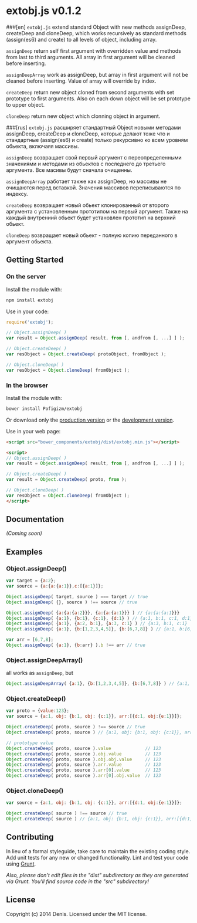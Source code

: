 # extobj.js v0.1.2
###[en]
`extobj.js` extend standard Object with new methods assignDeep, createDeep and cloneDeep, which works recursively as standard methods (assign(es6) and create) to all levels of object, including array.

`assignDeep` return self first argument with overridden value and methods from last to third arguments. All array in first argument will be cleaned before inserting.

`assignDeepArray` work as assignDeep, but array in first argument will not be cleaned before inserting. Value of array will override by index.

`createDeep` return new object cloned from second arguments with set prototype to first arguments. Also on each down object will be set prototype to upper object.

`cloneDeep` return new object which clonning object in argument.

###[rus]
`extobj.js` расширяет стандартный Object новыми методами assignDeep, createDeep и cloneDeep, которые делают тоже что и стандартные (assign(es6) и create) только рекурсивно ко всем уровням обьекта, включаяя массивы.

`assignDeep` возвращает свой первый аргумент с переопределенными значениями и методами из обьектов с последнего до третьего аргумента. Все масивы будут сначала очищенны.

`assignDeepArray` работает также как assignDeep, но массивы не очищаются перед вставкой. Значения массивов переписываются по индексу.

`createDeep` возвращает новый обьект клонированный от второго аргумента с установленным прототипом на первый аргумент. Также на каждый внутрениий обьект будет установлен прототип на верхний обьект.

`cloneDeep` возвращает новый обьект - полную копию переданного в аргумент обьекта.

## Getting Started
### On the server
Install the module with:
```bash
npm install extobj
```

Use in your code:
```javascript
require('extobj');

// Object.assignDeep( )
var result = Object.assignDeep( result, from [, andfrom [, ...] ] );

// Object.createDeep( )
var resObject = Object.createDeep( protoObject, fromObject );

// Object.cloneDeep( )
var resObject = Object.cloneDeep( fromObject );
```

### In the browser
Install the module with:
```bash
bower install Pofigizm/extobj
```
Or download only the [production version][min] or the [development version][max].

[min]: https://raw.githubusercontent.com/Pofigizm/extobj/master/dist/extobj.min.js
[max]: https://raw.githubusercontent.com/Pofigizm/extobj/master/dist/extobj.js

Use in your web page:
```html
<script src="bower_components/extobj/dist/extobj.min.js"></script>

<script>
// Object.assignDeep( )
var result = Object.assignDeep( result, from [, andfrom [, ...] ] );

// Object.createDeep( )
var result = Object.createDeep( proto, from );

// Object.cloneDeep( )
var resObject = Object.cloneDeep( fromObject );
</script>
```

## Documentation
_(Coming soon)_

## Examples

### Object.assignDeep()
```javascript
var target = {a:2};
var source = {a:{a:{a:1}},c:[{a:1}]};

Object.assignDeep( target, source ) === target // true
Object.assignDeep( {}, source ) !== source // true

Object.assignDeep( {a:{a:{a:2}}}, {a:{a:{a:1}}} ) // {a:{a:{a:1}}}
Object.assignDeep( {a:1}, {b:1}, {c:1}, {d:1} ) // {a:1, b:1, c:1, d:1}
Object.assignDeep( {a:1}, {a:2, b:1}, {a:3, c:1} ) // {a:3, b:1, c:1}
Object.assignDeep( {a:1}, {b:[1,2,3,4,5]}, {b:[6,7,8]} ) // {a:1, b:[6,7,8]}

var arr = [6,7,8];
Object.assignDeep( {a:1}, {b:arr} ).b !== arr // true
```

### Object.assignDeepArray()
all works as `assignDeep`, but
```javascript
Object.assignDeepArray( {a:1}, {b:[1,2,3,4,5]}, {b:[6,7,8]} ) // {a:1, b:[6,7,8,4,5]}
```
### Object.createDeep()
```javascript
var proto = {value:123};
var source = {a:1, obj: {b:1, obj: {c:1}}, arr:[{d:1, obj:{e:1}}]};

Object.createDeep( proto, source ) !== source // true
Object.createDeep( proto, source ) // {a:1, obj: {b:1, obj: {c:1}}, arr:[{d:1, obj:{e:1}}]}

// prototype value
Object.createDeep( proto, source ).value             // 123
Object.createDeep( proto, source ).obj.value         // 123
Object.createDeep( proto, source ).obj.obj.value     // 123
Object.createDeep( proto, source ).arr.value         // 123
Object.createDeep( proto, source ).arr[0].value      // 123
Object.createDeep( proto, source ).arr[0].obj.value  // 123
```

### Object.cloneDeep()
```javascript
var source = {a:1, obj: {b:1, obj: {c:1}}, arr:[{d:1, obj:{e:1}}]};

Object.createDeep( source ) !== source // true
Object.createDeep( source ) // {a:1, obj: {b:1, obj: {c:1}}, arr:[{d:1, obj:{e:1}}]}
```

## Contributing
In lieu of a formal styleguide, take care to maintain the existing coding style. Add unit tests for any new or changed functionality. Lint and test your code using [Grunt](http://gruntjs.com/).

_Also, please don't edit files in the "dist" subdirectory as they are generated via Grunt. You'll find source code in the "src" subdirectory!_

## License
 Copyright (c) 2014 Denis. Licensed under the MIT license.
